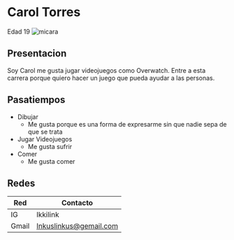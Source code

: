 # Carol Torres
Edad 19 
![micara](Assets/IMG-20230728-WA000.jpg)
## Presentacion
Soy Carol me gusta jugar videojuegos como Overwatch. Entre a esta carrera porque quiero hacer un juego que pueda ayudar a las personas.

## Pasatiempos
- Dibujar
    - Me gusta porque es una forma de expresarme sin que nadie sepa de que se trata
- Jugar Videojuegos
    - Me gusta sufrir
- Comer
    - Me gusta comer

## Redes
| Red | Contacto |
| - | - |
| IG | Ikkilink |
| Gmail | Inkuslinkus@gemail.com |
